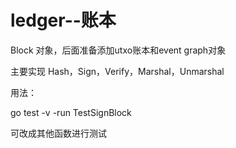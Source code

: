 # ledger--账本

Block 对象，后面准备添加utxo账本和event graph对象

主要实现 Hash，Sign，Verify，Marshal，Unmarshal

用法：

go test -v -run TestSignBlock  

可改成其他函数进行测试
